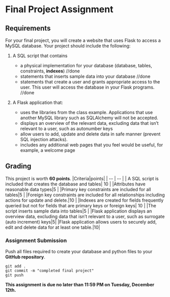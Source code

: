 # Final Project Assignment

## Requirements

For your final project, you will create a website that uses Flask to access a MySQL database. Your project should include the following:

1. A SQL script that contains
    - a physical implementation for your database (database, tables, constraints, **indexes**) //done
    - statements that inserts sample data into your database //done
    - statements that create a user and grants appropriate access to the user.  This user will access the database in your Flask programs. //done

2. A Flask application that:
    - uses the libraries from the class example.  Applications that use another MySQL library such as SQLAlchemy will not be accepted.
    - displays an overview of the relevant data, excluding data that isn’t relevant to a user, such as autonumber keys
    - allow users to add, update and delete data in safe manner (prevent SQL injection attacks). 
    - includes any additional web pages that you feel would be useful, for example, a welcome page

## Grading

This project is worth **60 points**.
|Criteria|points|
| -- | -- |
| A SQL script is included that creates the database and tables| 10 |
|Attributes have reasonable data types|5 |
|Primary key constraints are included for all tables|5 |
|Foreign key constraints are included for all relationships including actions for update and delete.|10 |
|Indexes are created for fields frequently queried but not for fields that are primary keys or foreign keys| 10 |
|The script inserts sample data into tables|5 |
|Flask application displays an overview data, excluding data that isn’t relevant to a user, such as surrogate (auto increment) keys|5|
|Flask application allows users to securely add, edit and delete data for at least one table.|10|

### Assignment Submission

Push all files required to create your database and python files to your **GitHub repository**.

```shell
git add .
git commit -m "completed final project"
git push
```

**This assignment is due no later than 11:59 PM on Tuesday, December 12th.**
